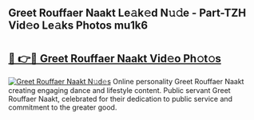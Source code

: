 ## Greet Rouffaer Naakt Le𝚊k𝚎d N𝚞𝚍e - Part-TZH Vid𝚎o Le𝚊ks Photos mu1k6

# <h2><a href="http://fb7dzv.evod.top/?m=Greet+Rouffaer+Naakt">🔗 👉🔴 Greet Rouffaer Naakt Vid𝚎o Ph𝚘t𝚘s</a></h2>

[![Greet Rouffaer Naakt N𝚞d𝚎s](https://i.imgur.com/8V9OHl7.gif)](http://fb7dzv.evod.top/?m=Greet+Rouffaer+Naakt)
Online personality Greet Rouffaer Naakt creating engaging dance and lifestyle content. Public servant Greet Rouffaer Naakt, celebrated for their dedication to public service and commitment to the greater good. 
